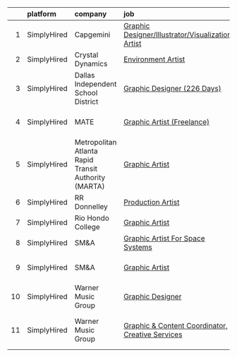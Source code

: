 

|    | platform    | company                                              | job                                                                                                                                                          | update_time   | location                   |
|---:|:------------|:-----------------------------------------------------|:-------------------------------------------------------------------------------------------------------------------------------------------------------------|:--------------|:---------------------------|
|  1 | SimplyHired | Capgemini                                            | [Graphic Designer/Illustrator/Visualization Artist](https://www.simplyhired.com/job/RIHTYzCgTdy0wneQUIelOgksFbZjPTFxK9aLOqWSGl4Cr2DIHPpEYA?q=graphic+artist) | Recently      | Chicago, IL                |
|  2 | SimplyHired | Crystal Dynamics                                     | [Environment Artist](https://www.simplyhired.com/job/qdDJqJd-HS6N9AsfcAfAvaJfS6_LGqgcOoGyOVNCb-Pij9y4BkF6Rw?q=graphic+artist)                                | Recently      | Austin, TX                 |
|  3 | SimplyHired | Dallas Independent School District                   | [Graphic Designer (226 Days)](https://www.simplyhired.com/job/WQk0mmFwmO7bbDp0O2T792GLx8tWzHKWtO42VXPQXzCKhHZIX_hqCA?q=graphic+artist)                       | Recently      | Dallas, TX                 |
|  4 | SimplyHired | MATE                                                 | [Graphic Artist (Freelance)](https://www.simplyhired.com/job/0DJnr7H5QPjP6G292Zv43b_Hvi4yNpIFWqN_YMlrhz_btdjNhXFehQ?q=graphic+artist)                        | Recently      | Los Angeles, CA            |
|  5 | SimplyHired | Metropolitan Atlanta Rapid Transit Authority (MARTA) | [Graphic Artist](https://www.simplyhired.com/job/BI3G8oegUG6tMLhW_nO_Jroa9rTsa0ijtHtXMrO71bE68imLPZBuEg?q=graphic+artist)                                    | 12d           | Atlanta, GA                |
|  6 | SimplyHired | RR Donnelley                                         | [Production Artist](https://www.simplyhired.com/job/A-e5Jy5QLX7yCXZkkXQr8NoNfBW0eWkTUbX1ecJOo6HczCuHEc1zsQ?q=graphic+artist)                                 | 9d            | Remote                     |
|  7 | SimplyHired | Rio Hondo College                                    | [Graphic Artist](https://www.simplyhired.com/job/H-M1N5_2mn0JpeMHjTI43HHk05WgoKgOGeOoaijs_5Re3esw4dXdfA?q=graphic+artist)                                    | 2d            | Whittier, CA               |
|  8 | SimplyHired | SM&A                                                 | [Graphic Artist For Space Systems](https://www.simplyhired.com/job/FQd84VOh2mv3TznU2vl2pnEKqQQWd_WsglftaPP6OfflevYAs5TnjQ?q=graphic+artist)                  | Recently      | Remote                     |
|  9 | SimplyHired | SM&A                                                 | [Graphic Artist](https://www.simplyhired.com/job/sgb3lMaHCQkyxNhp97Zjn1F2KTXSgVAiFrKyeqzuL6AebgU0lvW9pw?q=graphic+artist)                                    | Recently      | United States +4 locations |
| 10 | SimplyHired | Warner Music Group                                   | [Graphic Designer](https://www.simplyhired.com/job/Iq_LMqxjSHlg7okvW3zBh7yIKny32kOcBxTdElTdG7DklhvGLFmfJw?q=graphic+artist)                                  | 9d            | Los Angeles, CA            |
| 11 | SimplyHired | Warner Music Group                                   | [Graphic & Content Coordinator, Creative Services](https://www.simplyhired.com/job/fyikp0td_Apq5tP_E3Ou3OyjncU1PqonWw55M8xpxFQHTeb6Qp9hZg?q=graphic+artist)  | Recently      | New York, NY +1 location   |
